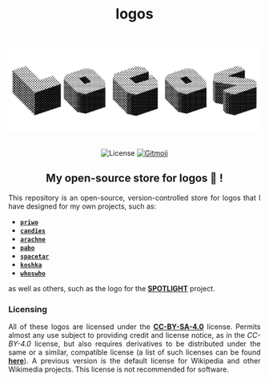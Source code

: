 <div align="center">

# logos

<br/><br/>
<img src = "./logos/logos.png" alt="logos" align="center">
<br/><br/>

![License][license]
[![Gitmoji][gitmoji-badge]][gitmoji]

## My open-source store for logos 🎨 !

</div>

<div align="justify">

This repository is an open-source, version-controlled store for logos that I have designed for my own projects, such as:

* [**`priwo`**][priwo]
* [**`candies`**][candies]
* [**`arachne`**][arachne]
* [**`pabo`**][pabo]
* [**`spacetar`**][spacetar]
* [**`koshka`**][koshka]
* [**`whoswho`**][whoswho]

as well as others, such as the logo for the [**SPOTLIGHT**][spotlight] project.

### Licensing

All of these logos are licensed under the [**CC-BY-SA-4.0**](LICENSE) license. Permits almost any use subject to providing credit and license notice, as in the *CC-BY-4.0* license, but also requires derivatives to be distributed under the same or a similar, compatible license (a list of such licenses can be found [**here**][compats]). A previous version is the default license for Wikipedia and other Wikimedia projects. This license is not recommended for software.

</div>

[gitmoji]: https://gitmoji.dev
[whoswho]: https://whoswho.astrogewgaw.com
[pabo]: https://github.com/astrogewgaw/pabo
[priwo]: https://github.com/astrogewgaw/priwo
[spotlight]: https://spotlight.ncra.tifr.res.in
[koshka]: https://github.com/astrogewgaw/koshka
[candies]: https://github.com/astrogewgaw/candies
[arachne]: https://github.com/astrogewgaw/arachne
[spacetar]: https://github.com/astrogewgaw/spacetar
[license]: https://img.shields.io/github/license/astrogewgaw/logos?style=for-the-badge
[gitmoji-badge]: https://img.shields.io/badge/gitmoji-%20😜%20😍-FFDD67.svg?style=for-the-badge
[compats]: https://creativecommons.org/share-your-work/licensing-considerations/compatible-licenses
